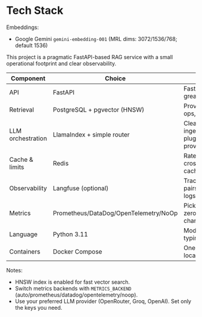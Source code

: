 # Tech Stack

Embeddings:

- Google Gemini `gemini-embedding-001` (MRL dims: 3072/1536/768; default 1536)

This project is a pragmatic FastAPI-based RAG service with a small operational footprint and clear observability.

| Component | Choice | Why |
|---|---|---|
| API | FastAPI | Fast, typed, great docs |
| Retrieval | PostgreSQL + pgvector (HNSW) | Proven, easy ops, low latency |
| LLM orchestration | LlamaIndex + simple router | Clean ingestion/query, pluggable providers |
| Cache & limits | Redis | Rate limiting + cross-worker cache |
| Observability | Langfuse (optional) | Traces/evals; pairs well with logs |
| Metrics | Prometheus/DataDog/OpenTelemetry/NoOp | Pick via env; zero code changes |
| Language | Python 3.11 | Modern async + typing |
| Containers | Docker Compose | One-command local stack |

Notes:

- HNSW index is enabled for fast vector search.
- Switch metrics backends with `METRICS_BACKEND` (auto/prometheus/datadog/opentelemetry/noop).
- Use your preferred LLM provider (OpenRouter, Groq, OpenAI). Set only the keys you need.
